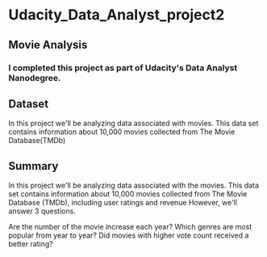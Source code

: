 # Udacity_Data_Analyst_project2

## Movie Analysis
### I completed this project as part of Udacity's Data Analyst Nanodegree.

## Dataset
In this project we'll be analyzing data associated with movies. This data set contains information about 10,000 movies collected from The Movie Database(TMDb)

## Summary

In this project we'll be analyzing data associated with the movies. This data set contains information about 10,000 movies collected from The Movie Database (TMDb), including user ratings and revenue However, we'll answer 3 questions.

Are the number of the movie increase each year?
Which genres are most popular from year to year?
Did movies with higher vote count received a better rating?
